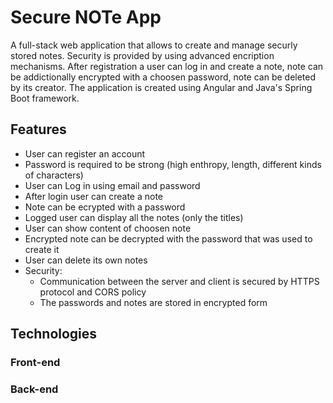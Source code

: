 # Secure NOTe App
A full-stack web application that allows to create and manage securly stored notes. Security is provided by using advanced encription mechanisms.
After registration a user can log in and create a note, note can be addictionally encrypted with a choosen password, note can be deleted by its creator.
The application is created using Angular and Java's Spring Boot framework.

## Features
- User can register an account
- Password is required to be strong (high enthropy, length, different kinds of characters)
- User can Log in using email and password
- After login user can create a note
- Note can be ecrypted with a password
- Logged user can display all the notes (only the titles)
- User can show content of choosen note
- Encrypted note can be decrypted with the password that was used to create it
- User can delete its own notes
- Security:
  - Communication between the server and client is secured by HTTPS protocol and CORS policy
  - The passwords and notes are stored in encrypted form
 
## Technologies
### Front-end
### Back-end
